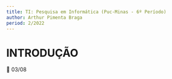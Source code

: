 ```yaml
---
title: TI: Pesquisa em Informática (Puc-Minas - 6º Período)
author: Arthur Pimenta Braga
period: 2/2022
---
```


# INTRODUÇÃO

 :calendar: 03/08
 
 
